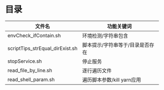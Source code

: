 # 目录

|文件名|功能关键词|
|-----|-----|
|envCheck_ifContain.sh|环境检测/字符串包含|
|scriptTips_strEqual_dirExist.sh|脚本提示/字符串等于/目录是否存在|
|stopService.sh|停止服务|
|read_file_by_line.sh|逐行遍历文件|
|read_shell_param.sh|遍历脚本参数/kill yarn应用|

